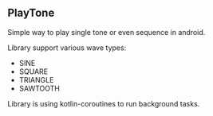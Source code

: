 ## PlayTone

Simple way to play single tone or even sequence in android.

Library support various wave types:

- SINE
- SQUARE
- TRIANGLE
- SAWTOOTH

Library is using kotlin-coroutines to run background tasks.